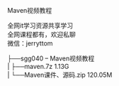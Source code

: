 Maven视频教程

全网it学习资源共享学习<br>全网课程都有，欢迎私聊<br>微信：jerryttom<br>

├──sgg040 – Maven视频教程<br> | ├──maven.7z 1.13G<br> | └──Maven课件、源码.zip 120.05M